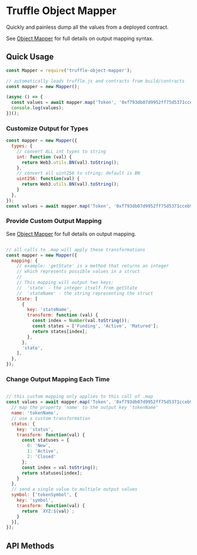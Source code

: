 
Truffle Object Mapper
=====================

Quickly and painless dump all the values from a deployed contract.

See [Object Mapper](https://github.com/wankdanker/node-object-mapper#readme) for full details on output mapping syntax.

## Quick Usage

```JavaScript
const Mapper = require('truffle-object-mapper');

// automatically loads truffle.js and contracts from build/contracts
const mapper = new Mapper();

(async () => {
  const values = await mapper.map('Token', '0xf793db07d9952ff75d5371cceb98c4380277503f');
  console.log(values);
})();
```

### Customize Output for Types

```JavaScript
const mapper = new Mapper({
  types: {
    // convert ALL int types to string
    int: function (val) {
      return Web3.utils.BN(val).toString();
    },
    // convert all uint256 to string; default is BN
    uint256: function(val) {
      return Web3.utils.BN(val).toString();
    }
  },
});
const values = await mapper.map('Token', '0xf793db07d9952ff75d5371cceb98c4380277503f');
```

### Provide Custom Output Mapping

See [Object Mapper](https://github.com/wankdanker/node-object-mapper#readme) for full details on output mapping.

```JavaScript

// all calls to .map will apply these transformations
const mapper = new Mapper({
  mapping: {
    // example: 'getState' is a method that returns an integer
    // which represents possible values in a struct
    //
    // This mapping will output two keys:
    //  'state' - the integer itself from getState
    //  'stateName' - the string representing the struct
    State: [
      {
        key: 'stateName',
        transform: function (val) {
          const index = Number(val.toString());
          const states = ['Funding', 'Active', 'Matured'];
          return states[index];
        },
      },
      'state',
    ],
  },
});


```

### Change Output Mapping Each Time

```JavaScript

// this custom mapping only applies to this call of .map
const values = await mapper.map('Token', '0xf793db07d9952ff75d5371cceb98c4380277503f', {
  // map the property 'name' to the output key 'tokenName'
  name: 'tokenName',
  // use a custom transformation
  status: {
    key: 'status',
    transform: function(val) {
      const statuses = {
        0: 'New',
        1: 'Active',
        2: 'Closed'
      };
      const index = val.toString();
      return statuses[index];
    }
  },
  // send a single value to multiple output values
  symbol: ['tokenSymbol', {
    key: 'symbol',
    transform: function(val) {
      return `XYZ:${val}`;
    }
  }],
});
```

## API Methods
